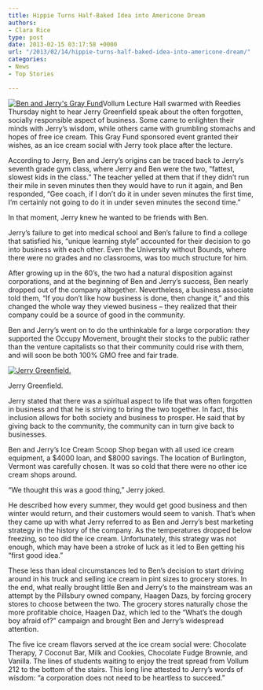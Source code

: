 ```yaml
---
title: Hippie Turns Half-Baked Idea into Americone Dream
authors:
- Clara Rice
type: post
date: 2013-02-15 03:17:58 +0000
url: "/2013/02/14/hippie-turns-half-baked-idea-into-americone-dream/"
categories:
- News
- Top Stories

---
```

[<img class="aligncenter size-full wp-image-2064" alt="Ben and Jerry's Gray Fund" src="https://i2.wp.com/www.reedquest.org/wp-content/uploads/2013/02/Jerry-Students_web.jpg?resize=770%2C430" data-recalc-dims="1" />][1]Vollum Lecture Hall swarmed with Reedies Thursday night to hear Jerry Greenfield speak about the often forgotten, socially responsible aspect of business. Some came to enlighten their minds with Jerry’s wisdom, while others came with grumbling stomachs and hopes of free ice cream. This Gray Fund sponsored event granted their wishes, as an ice cream social with Jerry took place after the lecture.

According to Jerry, Ben and Jerry’s origins can be traced back to Jerry’s seventh grade gym class, where Jerry and Ben were the two, “fattest, slowest kids in the class.” The teacher yelled at them that if they didn’t run their mile in seven minutes then they would have to run it again, and Ben responded, “Gee coach, if I don&#8217;t do it in under seven minutes the first time, I&#8217;m certainly not going to do it in under seven minutes the second time.”

In that moment, Jerry knew he wanted to be friends with Ben.

Jerry’s failure to get into medical school and Ben’s failure to find a college that satisfied his, “unique learning style” accounted for their decision to go into business with each other. Even the University without Bounds, where there were no grades and no classrooms, was too much structure for him.

After growing up in the 60’s, the two had a natural disposition against corporations, and at the beginning of Ben and Jerry’s success, Ben nearly dropped out of the company altogether. Nevertheless, a business associate told them, “If you don’t like how business is done, then change it,” and this changed the whole way they viewed business &#8211; they realized that their company could be a source of good in the community.

Ben and Jerry’s went on to do the unthinkable for a large corporation: they supported the Occupy Movement, brought their stocks to the public rather than the venture capitalists so that their community could rise with them, and will soon be both 100% GMO free and fair trade.

<div id="attachment_2063" style="width: 210px" class="wp-caption alignright">
  <a href="https://i1.wp.com/www.reedquest.org/wp-content/uploads/2013/02/Jerry-Color_web.jpg"><img class="size-medium wp-image-2063" alt="Jerry Greenfield." src="https://i2.wp.com/www.reedquest.org/wp-content/uploads/2013/02/Jerry-Color_web-200x300.jpg?resize=200%2C300" data-recalc-dims="1" /></a>
  
  <p class="wp-caption-text">
    Jerry Greenfield.
  </p>
</div>

Jerry stated that there was a spiritual aspect to life that was often forgotten in business and that he is striving to bring the two together. In fact, this inclusion allows for both society and business to prosper. He said that by giving back to the community, the community can in turn give back to businesses.

Ben and Jerry’s Ice Cream Scoop Shop began with all used ice cream equipment, a $4000 loan, and $8000 savings. The location of Burlington, Vermont was carefully chosen. It was so cold that there were no other ice cream shops around.

“We thought this was a good thing,” Jerry joked.

He described how every summer, they would get good business and then winter would return, and their customers would seem to vanish. That’s when they came up with what Jerry referred to as Ben and Jerry’s best marketing strategy in the history of the company. As the temperatures dropped below freezing, so too did the ice cream. Unfortunately, this strategy was not enough, which may have been a stroke of luck as it led to Ben getting his “first good idea.”

These less than ideal circumstances led to Ben’s decision to start driving around in his truck and selling ice cream in pint sizes to grocery stores. In the end, what really brought little Ben and Jerry’s to the mainstream was an attempt by the Pillsbury owned company, Haagen Dazs, by forcing grocery stores to choose between the two. The grocery stores naturally chose the more profitable choice, Haagen Daz, which led to the “What’s the dough boy afraid of?” campaign and brought Ben and Jerry’s widespread attention.

The five ice cream flavors served at the ice cream social were: Chocolate Therapy, 7 Coconut Bar, Milk and Cookies, Chocolate Fudge Brownie, and Vanilla. The lines of students waiting to enjoy the treat spread from Vollum 212 to the bottom of the stairs. This long line attested to Jerry’s words of wisdom: “a corporation does not need to be heartless to succeed.”

 [1]: https://i2.wp.com/www.reedquest.org/wp-content/uploads/2013/02/Jerry-Students_web.jpg